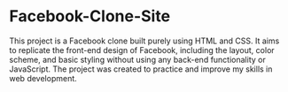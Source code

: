 # Facebook-Clone-Site

This project is a Facebook clone built purely using HTML and CSS. It aims to replicate the front-end design of Facebook, including the layout, color scheme, and basic styling without using any back-end functionality or JavaScript. The project was created to practice and improve my skills in web development.
